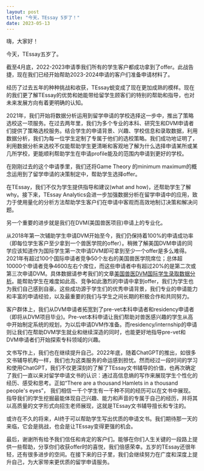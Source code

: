 ```yaml
---
layout: post
title: "今天，TEssay 5岁了！"
date: 2023-05-13
---
```

嗨，大家好！

今天，TEssay五岁了。

截至4月底，2022-2023申请季我们所有的学生客户都成功拿到了offer。此战告捷，现在我们已经开始帮助2023-2024申请的客户们准备申请材料了。

经历了过去五年的种种挑战和收获，TEssay蜕变成了现在更加成熟的模样。现在的我们更了解TEssay的优势和她能带给留学生顾客们的特别的帮助和指导，也对未来发展方向有着更明确的认知。

2021年，我们开始将数据分析运用到留学申请的学校选择这一步中，推出了策略选校这一项服务。在过去两年里，我们为多个专业的本科、研究生和DVM申请者们提供了策略选校服务。结合学生的申请背景、兴趣、学校信息和录取数据，利用数据分析，我们为每一位学生定制了专属于他们的选校策略。我们成功地证明了，利用数据分析来选校不仅能帮助学生更清晰和客观地了解为什么选择申请某所或某几所学校，更能顺利帮助学生在申请profile能及的范围内申请到更好的学校。

在刚刚过去的这个申请季里，我们还将Game Theory 的minimum maximum的概念运用到了留学申请的决策制定中，帮助学生选择offer。

在TEssay，我们不仅为学生提供指导和建议(what and how)，还帮助学生了解why。接下来，TEssay Analytics会进一步加强数据分析在留学申请中的应用，致力于使用量化的分析方法帮助学生客户们在申请中客观而高效地制订决策和解决问题。

另一个重要的进步就是我们在DVM(美国兽医项目)申请上的专业化。

从2018年第一次辅助学生申请DVM开始至今，我们仍保持着100%的申请成功率（即每位学生客户至少拿到一个兽医学院的offer）。稍微了解美国DVM申请的同学应该知道作为国际学生第一次申请DVM即可拿到至少一个offer是多么难得。2021年有超过100个国际申请者竞争50个左右的美国兽医学院席位；总体超10000个申请者竞争4600左右个席位，而这些申请者中有超过20%的是第二次或第三次申请DVM。具体数据请参考我们的文章[美国兽医DVM国际学生录取数据分析](https://tessay.org/blog/2022/11/28/dvm-international-admission-analytics)。能帮助学生在难度如此高、竞争如此激烈的申请中拿到offer，我们为学生也为我们自己感到自豪。这些成功源于学生们的优秀申请背景，我们专业的申请能力和丰富的申请经验，以及最重要的我们与学生之间长期的积极合作和共同努力。

客户群体上，我们从DVM申请者拓宽到了pre-vet本科申请者和residency申请者（即将从DVM项目毕业)。Pre-vet本科申请让我们帮助对兽医感兴趣的学生从高中开始制定系统的规划，为以后申请DVM作准备。而residency/internship的申请则让我们在帮助DVM学生就业和继续深造的同时，也能更好地指导pre-vet和DVM申请者们开始探索专科领域的兴趣。

文书写作上，我们也在继续提升自己。2022年底，随着ChatGPT的推出，如很多文书辅导机构一样，我们也为这类服务的命运感到担忧。然而经过一段时间的学习和使用ChatGPT，我们不仅更深刻的了解了TEssay文书辅导的价值，也再次确定了我们一直以来对留学申请文书的认识：通过高信息熵的写作来展现学生个性化的经历、感受和思考。正如“There are a thousand Hamlets in a thousand people's eyes”， 我们相信一千个学生有一千种不同的经历可以在文书中展现。指导我们的学生挖掘最能体现自己兴趣、能力和声音的专属于自己的经历，并将其以高质量的文字形式向招生老师展现，这就是TEssay文书辅导擅长和专注的。

或许在不久的将来，AI终于可以帮助学生写出优质的申请文书。我们期待那一天的来临，它会是挑战，也会是让TEssay变得更强的机会。

最后，谢谢所有给予我们信任和肯定的客户们。能够在你们人生关键的一段路上提供一些帮助，分享你们收获offer时的喜悦，我们倍感荣幸。五岁的TEssay还很年轻，还有很多进步的空间。在接下来的日子里，我们会继续努力在广度和深度上提升自己，为大家带来更优质的留学申请服务。
